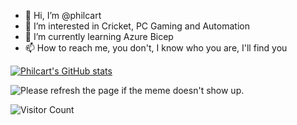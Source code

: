 - 👋 Hi, I’m @philcart
- 👀 I’m interested in Cricket, PC Gaming and Automation
- 🌱 I’m currently learning Azure Bicep
- 📫 How to reach me, you don't, I know who you are, I'll find you

[![Philcart's GitHub stats](https://github-readme-stats.vercel.app/api?username=philcart&show_icons=true&theme=github_dark)](https://github.com/anuraghazra/github-readme-stats)

<img src='https://random-memer.herokuapp.com/' title="Meme" alt="Please refresh the page if the meme doesn't show up.">

![Visitor Count](https://profile-counter.glitch.me/philcart/count.svg)

<!---
philcart/philcart is a ✨ special ✨ repository because its `README.md` (this file) appears on your GitHub profile.
You can click the Preview link to take a look at your changes.
--->

